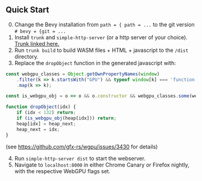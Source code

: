 ## Quick Start

0. Change the Bevy installation from `path = { path = ...` to the git version `# bevy = {git = ...`
1. Install `trunk` and `simple-http-server` (or a http server of your choice). [Trunk linked here.](https://trunkrs.dev/)
2. Run `trunk build` to build WASM files + HTML + javascript to the `/dist` directory.
3. Replace the `dropObject` function in the generated javascript with:

```js
const webgpu_classes = Object.getOwnPropertyNames(window)
    .filter(k => k.startsWith("GPU") && typeof window[k] === 'function')
    .map(k => k);

const is_webgpu_obj = o => o && o.constructor && webgpu_classes.some(webgpu_class => o.constructor.name === webgpu_class);

function dropObject(idx) {
    if (idx < 132) return;
    if (is_webgpu_obj(heap[idx])) return;
    heap[idx] = heap_next;
    heap_next = idx;
}
```
(see https://github.com/gfx-rs/wgpu/issues/3430 for details)

4. Run `simple-http-server dist` to start the webserver.
5. Navigate to `localhost:8000` in either Chrome Canary or Firefox nightly, with the respective WebGPU flags set.

